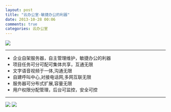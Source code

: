 ```yaml
---
layout: post
title: "云办公室-敏捷办公的利器"
date: 2013-10-28 00:06
comments: true
categories: 云办公室
---
```

![](http://yunbgs.com/images/workflow_0.jpg)

----------

- 企业自架服务器，自主管理维护，敏捷办公的利器
- 项目任务可分可配可集体共享，互通无限
- 文字语音视频于一体,沟通无限
- 自建呼叫中心,对接电话网,多网互联无限
- 服务器可分布式扩展,容量无限
- 用户权限分配管理，后台可监控，安全可控

----------

![](http://yunbgs.com/images/workflow_1.png)
![](http://yunbgs.com/images/workflow_2.png)
